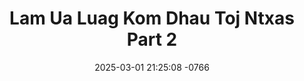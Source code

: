 ---
layout: movie-video-data
date: 2025-03-01 21:25:08 -0766
categories: movie

# Site Attributes
title: "Lam Ua Luag Kom Dhau Toj Ntxas Part 2"
permalink: "/movie/Lam_Ua_Luag_Kom_Dhau_Toj_Ntxas_Part_2"

# Movie Attributes
synopsis: ""
producer: "Moonlight Productions"
director: ""
writer: ""
video_link: "https://youtu.be/ZsFE9g3xEHk?si=aJ8ZeX5PfS1U8NOd"
genre: "Drama Romance"
year: "2005"
release_type: "DVD"
storage: "Center for Hmong Studies"
thumbnail: "/assets/images/movie_thumbnails/Lam Ua Luag Kom Dhau Toj Ntxas Part 2.jpeg"
publishing_company: "Moonlight Productions"

# Sequels + Parts
base_movie: "Lam Ua Luag Kom Dhau Toj Ntxas Part 1"
total_parts: 2
sequel: ""

# Movie Cast
cast:
- name: "Lub Yaj"
- name: "Iab Hawj"
- name: "Nas Las Yaj"
---